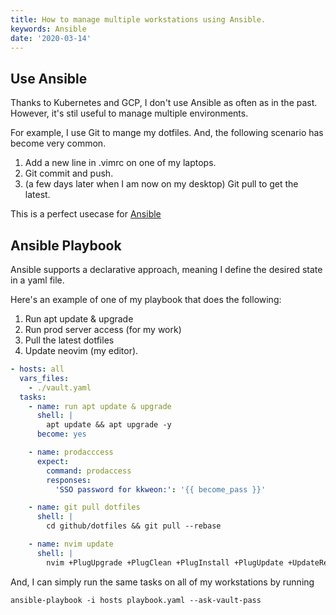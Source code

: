 ```yaml
---
title: How to manage multiple workstations using Ansible.
keywords: Ansible
date: '2020-03-14'
---
```


## Use Ansible

Thanks to Kubernetes and GCP, I don't use Ansible as often as in the past.
However, it's stil useful to manage multiple environments.

For example, I use Git to mange my dotfiles. And, the following scenario has become very common.

1. Add a new line in .vimrc on one of my laptops.
1. Git commit and push.
1. (a few days later when I am now on my desktop) Git pull to get the latest.

This is a perfect usecase for [Ansible](https://ansible.com)

## Ansible Playbook

Ansible supports a declarative approach, meaning I define the desired state in a yaml file.

Here's an example of one of my playbook that does the following:

1. Run apt update & upgrade
1. Run prod server access (for my work)
1. Pull the latest dotfiles
1. Update neovim (my editor).

```yaml
- hosts: all
  vars_files:
    - ./vault.yaml
  tasks:
    - name: run apt update & upgrade
      shell: |
        apt update && apt upgrade -y
      become: yes

    - name: prodacccess
      expect:
        command: prodaccess
        responses:
          'SSO password for kkweon:': '{{ become_pass }}'

    - name: git pull dotfiles
      shell: |
        cd github/dotfiles && git pull --rebase

    - name: nvim update
      shell: |
        nvim +PlugUpgrade +PlugClean +PlugInstall +PlugUpdate +UpdateRemotePlugins +qa!
```

And, I can simply run the same tasks on all of my workstations by running

```shell
ansible-playbook -i hosts playbook.yaml --ask-vault-pass
```
